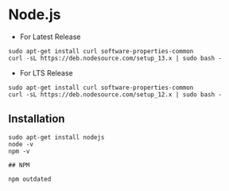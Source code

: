 # Node.js

- For Latest Release

```shell
sudo apt-get install curl software-properties-common
curl -sL https://deb.nodesource.com/setup_13.x | sudo bash -
```

- For LTS Release

```shell
sudo apt-get install curl software-properties-common
curl -sL https://deb.nodesource.com/setup_12.x | sudo bash -
```

## Installation

```shell
sudo apt-get install nodejs
node -v
npm -v

## NPM

npm outdated